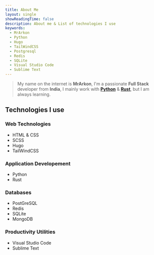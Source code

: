 ```yaml
--- 
title: About Me
layout: single
showReadingTime: false
description: About me & List of technologies I use
keywords:
  - MrArkon
  - Python
  - Hugo
  - TailWindCSS
  - Postgresql
  - Redis
  - SQLite
  - Visual Studio Code
  - Sublime Text
---
```


> My name on the internet is **MrArkon**, I'm a passionate **Full Stack** developer from **India**, I mainly work with [**Python**](https://python.org) & [**Rust**](https://rust-lang.org), but I am always learning.

## Technologies I use
  ### Web Technologies
  - HTML & CSS
  - SCSS
  - Hugo
  - TailWindCSS
  ### Application Developement
  - Python
  - Rust
  ### Databases
  - PostGreSQL
  - Redis
  - SQLite
  - MongoDB
  ### Productivity Utilities
  - Visual Studio Code
  - Sublime Text